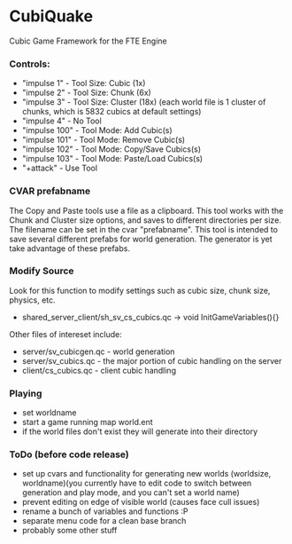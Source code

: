 # CubiQuake
Cubic Game Framework for the FTE Engine

### Controls:
- "impulse 1" - Tool Size: Cubic (1x)
- "impulse 2" - Tool Size: Chunk (6x)
- "impulse 3" - Tool Size: Cluster (18x) (each world file is 1 cluster of chunks, which is 5832 cubics at default settings)
- "impulse 4" - No Tool
- "impulse 100" - Tool Mode: Add Cubic(s)
- "impulse 101" - Tool Mode: Remove Cubic(s)
- "impulse 102" - Tool Mode: Copy/Save Cubics(s)
- "impulse 103" - Tool Mode: Paste/Load Cubics(s)
- "+attack" - Use Tool

### CVAR prefabname
The Copy and Paste tools use a file as a clipboard. This tool works with the Chunk and Cluster size options, and saves to different directories per size. The filename can be set in the cvar "prefabname". This tool is intended to save several different prefabs for world generation. The generator is yet take advantage of these prefabs.

### Modify Source
Look for this function to modify settings such as cubic size, chunk size, physics, etc.
- shared_server_client/sh_sv_cs_cubics.qc -> void InitGameVariables(){}

Other files of intereset include:
- server/sv_cubicgen.qc - world generation
- server/sv_cubics.qc - the major portion of cubic handling on the server
- client/cs_cubics.qc - client cubic handling

### Playing
- set worldname
- start a game running map world.ent
- if the world files don't exist they will generate into their directory

### ToDo (before code release)
- set up cvars and functionality for generating new worlds (worldsize, worldname)(you currently have to edit code to switch between generation and play mode, and you can't set a world name)
- prevent editing on edge of visible world (causes face cull issues)
- rename a bunch of variables and functions :P
- separate menu code for a clean base branch
- probably some other stuff
